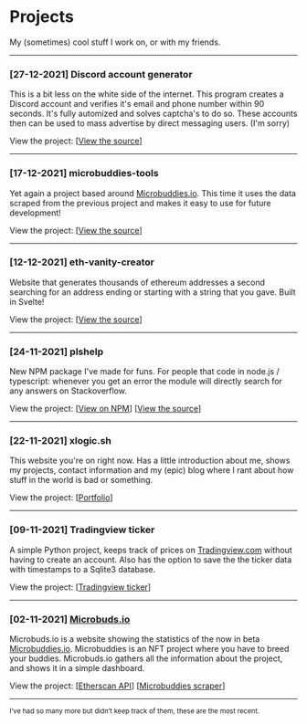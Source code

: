 # Projects

My (sometimes) cool stuff I work on, or with my friends.

------

### [27-12-2021] Discord account generator <i class="devicon-python-plain"></i>

This is a bit less on the white side of the internet. This program creates a Discord account and verifies it's email and phone number within 90 seconds. It's fully automized and solves captcha's to do so. These accounts then can be used to mass advertise by direct messaging users. (I'm sorry)

View the project: [[View the source](https://github.com/Hattorius/discord-account-generator)]

------

### [17-12-2021] microbuddies-tools <i class="devicon-python-plain"></i>

Yet again a project based around [Microbuddies.io](https://microbuddies.io). This time it uses the data scraped from the previous project and makes it easy to use for future development!

View the project: [[View the source](https://github.com/Hattorius/microbuddies-tools)]

------

### [12-12-2021] eth-vanity-creator <i class="devicon-svelte-plain"></i> <i class="devicon-javascript-plain"></i> <i class="devicon-nodejs-plain"></i>

Website that generates thousands of ethereum addresses a second searching for an address ending or starting with a string that you gave. Built in Svelte!

View the project: [[View the source](https://github.com/Hattorius/eth-vanity-creator)]

------

### [24-11-2021] plshelp <i class="devicon-javascript-plain"></i> <i class="devicon-nodejs-plain"></i>

New NPM package I've made for funs. For people that code in node.js / typescript: whenever you get an error the module will directly search for any answers on Stackoverflow.

View the project: [[View on NPM](https://www.npmjs.com/package/plshelp)] [[View the source](https://github.com/Hattorius/plshelp)]

------

### [22-11-2021] xlogic.sh <i class="devicon-typescript-plain"></i> <i class="devicon-react-original"></i> <i class="devicon-html5-plain"></i> <i class="devicon-css3-plain"></i> 

This website you're on right now. Has a little introduction about me, shows my projects, contact information and my (epic) blog where I rant about how stuff in the world is bad or something.

View the project: [[Portfolio](https://github.com/Hattorius/portfolio)]

------

### [09-11-2021] Tradingview ticker <i class="devicon-python-plain"></i>

A simple Python project, keeps track of prices on [Tradingview.com](https://tradingview.com) without having to create an account. Also has the option to save the the ticker data with timestamps to a Sqlite3 database.

View the project: [[Tradingview ticker](https://github.com/Hattorius/Tradingview-ticker)]

------

### [02-11-2021] [Microbuds.io](https://microbuds.io) <i class="devicon-typescript-plain"></i> 

Microbuds.io is a website showing the statistics of the now in beta [Microbuddies.io](https://microbuddies.io). Microbuddies is an NFT project where you have to breed your buddies. Microbuds.io gathers all the information about the project, and shows it in a simple dashboard.

View the project: [[Etherscan API](https://github.com/Hattorius/microbuddies-scraper)] [[Microbuddies scraper](https://github.com/Hattorius/Microbuddies-trait-getter-from-API)]

------

<small>I’ve had so many more but didn’t keep track of them, these are the most recent.</small>